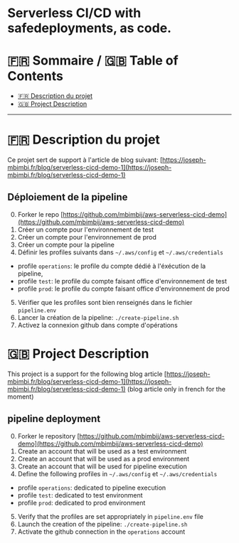 # Serverless CI/CD with safedeployments, as code.

:fr: Sommaire / :gb: Table of Contents
=================

<!--ts-->

- [:fr: Description du projet](#fr-description-du-projet)
- [:gb: Project Description](#gb-project-description)
  
---

# :fr: Description du projet

Ce projet sert de support à l'article de blog suivant: 
[https://joseph-mbimbi.fr/blog/serverless-cicd-demo-1](https://joseph-mbimbi.fr/blog/serverless-cicd-demo-1)

## Déploiement de la pipeline

0. Forker le repo [https://github.com/mbimbij/aws-serverless-cicd-demo](https://github.com/mbimbij/aws-serverless-cicd-demo)
1. Créer un compte pour l'environnement de test
2. Créer un compte pour l'environnement de prod
3. Créer un compte pour la pipeline
4. Définir les profiles suivants dans `~/.aws/config` et `~/.aws/credentials`
  - profile `operations`: le profile du compte dédié à l'éxécution de la pipeline,
  - profile `test`: le profile du compte faisant office d'environnement de test
  - profile `prod`: le profile du compte faisant office d'environnement de prod
5. Vérifier que les profiles sont bien renseignés dans le fichier `pipeline.env`
6. Lancer la création de la pipeline: `./create-pipeline.sh`
7. Activez la connexion github dans compte d'opérations


# :gb: Project Description

This project is a support for the following blog article 
[https://joseph-mbimbi.fr/blog/serverless-cicd-demo-1](https://joseph-mbimbi.fr/blog/serverless-cicd-demo-1) 
(blog article only in french for the moment)

## pipeline deployment

0. Forker le repository [https://github.com/mbimbij/aws-serverless-cicd-demo](https://github.com/mbimbij/aws-serverless-cicd-demo)
1. Create an account that will be used as a test environment
2. Create an account that will be used as a prod environment
3. Create an account that will be used for pipeline execution
4. Define the following profiles in `~/.aws/config` et `~/.aws/credentials`
  - profile `operations`: dedicated to pipeline execution
  - profile `test`: dedicated to test environment
  - profile `prod`: dedicated to prod environment
5. Verify that the profiles are set appropriately in `pipeline.env` file
6. Launch the creation of the pipeline: `./create-pipeline.sh`
7. Activate the github connection in the `operations` account